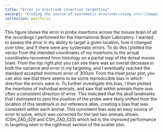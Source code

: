 ```yaml
---
title: "Error in electrode insertion targetting"
excerpt: "Finding the source of systematic errors<br/><img src='/images/Targeting_error.png'>"
collection: portfolio
---
```


This figure shows the error in probe insertions across the mouse brain of all the recordings I performed for the International Brain Laboratory. I wanted to assess the error in my ability to target a given location, how it changed over time, and if there were any systematic errors. To do this I plotted the vector from the intended coordinates of my insertions to the actual coordinates recovered from histology on a partial map of the dorsal mouse brain. From the top right plot you can see there was an overall decrease in both the variance and error in my targeting, and I eventually reached the standard accepted minimum error of 300um. From the inset polar plot, you can also see that there seems to be some reproducible bias in which direction the errors were in. To further investigate this bias, I then plotted the insertions of individual animals, and saw that within animals there was often a consistent direction of error. This indicated that the skull landmarks that I estimated to zero the position of the probe were likely shifted from the location of this landmark in our reference atlas, creating a bias that was consistent within each animal. This consistent bias was an easy source of error to solve, which was corrected for the last two animals shown (CSH_ZAD_029 and CSH_ZAD_025) which led to the improved performance in targeting seen in the rightmost section of the scatter plot.
